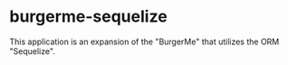 # burgerme-sequelize
This application is an expansion of the "BurgerMe" that utilizes the ORM "Sequelize".
